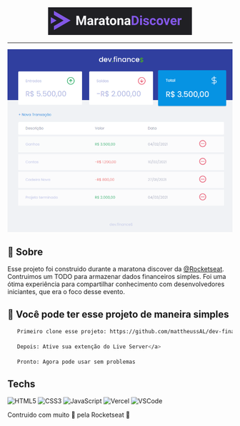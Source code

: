 <div align="center" >
  <a href="https://rocketseat.com.br">
    <img src="https://github.com/mattheussAL/dev-finances/blob/main/.github/logo.PNG"/>
  </a>
</div>

<hr>

<div align="center" >
  <img src="https://github.com/mattheussAL/dev-finances/blob/main/.github/Home.PNG" margin="20"/>
</div>

## :mag_right: Sobre

<p>
  Esse projeto foi construido durante a maratona discover da <a href="https://rocketseat.com.br">@Rocketseat</a>. Contruimos um TODO para armazenar dados financeiros simples.
  Foi uma ótima experiência para compartilhar conhecimento com desenvolvedores iniciantes, que era o foco desse evento.
</p>


## :loudspeaker: Você pode ter esse projeto de maneira simples

 ```sh
    Primeiro clone esse projeto: https://github.com/mattheussAL/dev-finances.git
    
    Depois: Ative sua extenção do Live Server</a>
    
    Pronto: Agora pode usar sem problemas 
 ```

## Techs

![HTML5](https://img.shields.io/badge/-HTML5-E34F26?style=flat-square&logo=html5&logoColor=white)
![CSS3](https://img.shields.io/badge/-CSS3-549FDE?style=flat-square&logo=css3&logoColor=white)
![JavaScript](https://img.shields.io/badge/-JavaScript-F7B93E?style=flat-square&logo=javascript&logoColor=fff)
![Vercel](https://img.shields.io/badge/-Vercel-000000?style=flat-square&logo=vercel&logoColor=white)
![VSCode](https://img.shields.io/badge/-VSCode-0085D1?style=flat-square&logo=visual-studio-code&logoColor=white)


Contruido com muito :purple_heart: pela Rocketseat :rocket:
